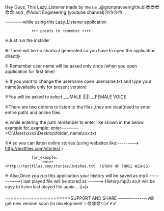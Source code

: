 Hey Guys,
This Lazy_Listener made by me 
					i.e	 _@grpnpraveen(github)😎😎😎😎😎   		and  			_@Adult Engineering (youtube channel)😘😘😘😘




---------while using this  Lazy_Listener application  

				+++ points to remember ++++
⁜Just run the installer

⁜ There will be no shortcut generated so you have to open the application directly

⁜ Remember user name will be asked only once (when you open application for first time)

⁜ If you want to change the username open username.txt and type your name(available only for  present version)

⁜You will be asked to select ___MALE ||||| __FEMALE VOICE

⁜There are two options to listen to the files ,they are local(need to enter entire path) and online files

⁜ while entering the path remember to enter like shown in the below example
				for_example: 
					enter--------->C:\Users\xxxx\Desktop\folder_name\xxx.txt

⁜Also you can listen online  stories (using websites like:-------->  http://textfiles.com/stories/	)
								
				for_example:
					 enter -------------->http://textfiles.com/stories/3wishes.txt  (STORY OF THREE WISHES)

⁜ Also,Once you run this application your history will be saved as mp3 ---------->( last played file will be stored as ----->  History.mp3)
				so,it will be easy to listen last played file again ...👍👍



=======================SUPPORT AND SHARE  ---------------will get new version soon (in development ✨😎😎😎✨)✔✔✔


